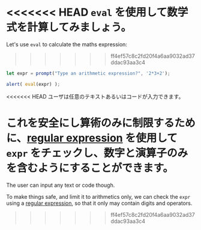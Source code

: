 <<<<<<< HEAD
`eval` を使用して数学式を計算してみましょう。
=======
Let's use `eval` to calculate the maths expression:
>>>>>>> ff4ef57c8c2fd20f4a6aa9032ad37ddac93aa3c4

```js demo run
let expr = prompt("Type an arithmetic expression?", '2*3+2');

alert( eval(expr) );
```

<<<<<<< HEAD
ユーザは任意のテキストあるいはコードが入力できます。

これを安全にし算術のみに制限するために、[regular expression](info:regular-expressions) を使用して `expr` をチェックし、数字と演算子のみを含むようにすることができます。
=======
The user can input any text or code though.

To make things safe, and limit it to arithmetics only, we can check the `expr` using a [regular expression](info:regular-expressions), so that it only may contain digits and operators.
>>>>>>> ff4ef57c8c2fd20f4a6aa9032ad37ddac93aa3c4

